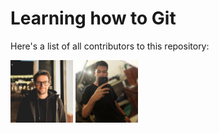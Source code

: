 # Learning how to Git
Here's a list of all contributors to this repository:   

<img src="./images/carlos.jpg" alt="carlos" width=100 />
<img src="./images/Vitor.jpg" alt="Vitor" width=100 />